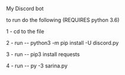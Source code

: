 My Discord bot

to run do the following (REQUIRES python 3.6)

1 - cd to the file

2 - run -- python3 -m pip install -U discord.py

3 - run -- pip3 install requests

4 - run -- py -3 sarina.py